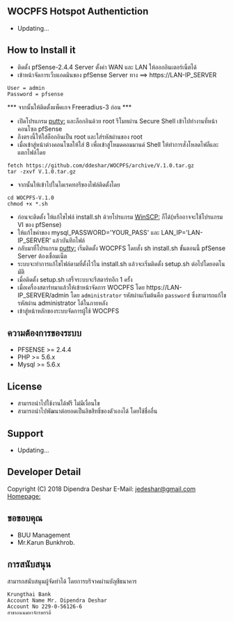 ﻿## WOCPFS Hotspot Authentiction
* Updating...

## How to Install it

* ติดตั้ง pfSense-2.4.4 Server ตั้งค่า WAN และ LAN ให้ออกอินเตอร์เน็ตได้ 
* เข้าหน้าจัดการเว็บแอดมินของ pfSense Server ทาง ==> https://LAN-IP_SERVER
```
User = admin 
Password = pfsense
```
*** จากนั้นให้ติดตั้งแพ็คเกจ Freeradius-3 ก่อน ***
* เปิดโปรแกรม [putty:](http://www.chiark.greenend.org.uk/~sgtatham/putty/download.html) และล็อกอินด้วย root รีโมทผ่าน Secure Shell เข้าไปทำงานที่หน้าคอนโซล pfSense
* ถึงตรงนี้ให้ใส่ล็อกอินเป็น root และใส่รหัสผ่านของ root
* เมื่อเข้าสู่หน้าต่างคอนโซลให้ใส่ 8 เพื่อเข้าสู่โหมดคอมมานด์ Shell ให้ทำการสั่งโหลดไฟล็และแตกไฟล์โดย
```
fetch https://github.com/ddeshar/WOCPFS/archive/V.1.0.tar.gz
tar -zxvf V.1.0.tar.gz
```
* จากนั้นให้เข้าไปในไดเรคทอรีของไฟล์ติดตั้งโดย
```
cd WOCPFS-V.1.0
chmod +x *.sh
```
* ก่อนจะติดตั้ง ให้แก้ไขไฟล์ install.sh ด้วยโปรแกรม [WinSCP:](https://winscp.net/eng/download.php)  ก็ได้(หรืออาจจะใช้โปรแกรม VI ของ pfSense)
* ให้แก้ไขค่าของ mysql_PASSWORD='YOUR_PASS' และ LAN_IP='LAN-IP_SERVER' แล้วบันทึกไฟล์
* กลับมาที่โปรแกรม [putty:](http://www.chiark.greenend.org.uk/~sgtatham/putty/download.html) เริ่มติดตั้ง WOCPFS โดยสั่ง sh install.sh ขั้นตอนนี้ pfSense Server ต้องเชื่อมเน็ต
* ระบบจะทำการแก้ไขไฟล์ตามที่ตั้งไว้ใน install.sh แล้วจะเริ่มติดตั้ง setup.sh ต่อไปโดยอตโนมัติ
* เมื่อติดตั้ง setup.sh เสร็จระบบจะรีสตาร์ทอีก 1 ครั้ง
* เมื่อเครื่องสตาร์ทมาแล้วให้เข้าหน้าจัดการ WOCPFS โดย https://LAN-IP_SERVER/admin โดย `administrator` รหัสผ่านเริ่มต้นคือ `password` ซึ่งสามารถแก้ไขรหัสผ่าน administrator ได้ในภายหลัง
* เข้าสู่หน้าหลักของระบบจัดการผู้ใช้ WOCPFS

## ความต้องการของระบบ
* PFSENSE >= 2.4.4
* PHP >= 5.6.x
* Mysql >= 5.6.x

## License
* สามารถนำไปใช้งานได้ฟรี ไม่มีเงื่อนไข
* สามารถนำไปพัฒนาต่อยอดเป็นลิขสิทธิ์ของตัวเองได้ โดยใช้ชื่ออื่น

## Support
* Updating...

## Developer Detail
Copyright (C) 2018 Dipendra Deshar
E-Mail: jedeshar@gmail.com [Homepage:](http://www.ddeshar.com.np)

## ขอขอบคุณ
* BUU Management
* Mr.Karun  Bunkhrob.

## การสนับสนุน
สามารถสนับสนุนผู้จัดทำได้ โดยการบริจาคผ่านบัญชีธนาคาร
```
Krungthai Bank
Account Name Mr. Dipendra Deshar
Account No 229-0-56126-6
สาขาถนนมหาจักรพรรดิ์
```
